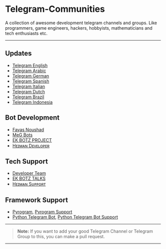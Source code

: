 # Telegram-Communities

A collection of awesome development telegram channels and groups. Like programmers, game engineers, hackers, hobbyists, mathematicians and tech enthusiasts etc.

---

## Updates

- [Telegram English](https://telegram.me/Telegram)
- [Telegram Arabic](https://telegram.me/TelegramArabia)
- [Telegram German](https://telegram.me/TelegramDE)
- [Telegram Spanish](https://telegram.me/TelegramES)
- [Telegram Italian](https://telegram.me/TelegramIT)
- [Telegram Dutch](https://telegram.me/TelegramNL)
- [Telegram Brazil](https://telegram.me/TelegramBR)
- [Telegram Indonesia](https://telegram.me/Telegramindonesia)

## Bot Development 

- [Fayas Noushad](https://telegram.me/FayasNoushad)
- [MeG Bots](https://telegram.dog/MeGBots)
- [EK BOTZ PROJECT](https://telegram.me/EKBOTZ_UPDATE)
- [Hᴇɪᴍᴀɴ Dᴇᴠᴇʟᴏᴩᴇʀ](https://telegram.dog/HeimanSupports/)

## Tech Support 

- [Developer Team](https://telegram.me/TheDeveloperTeam)
- [EK BOTZ TALKS](https://telegram.me/ekbotz_support)
- [Hᴇɪᴍᴀɴ Sᴜᴩᴩᴏʀᴛ](https://telegram.dog/HeimanSupport/)

## Framework Support


- [Pyrogram](https://telegram.me/Pyrogram), [Pyrogram Support](https://telegram.me/PyrogramChat)
- [Python Telegram Bot](https://telegram.me/pythontelegrambotchannel), [Python Telegram Bot Support](https://telegram.me/pythontelegrambotgroup)

---

> **Note:** If you want to add your good Telegram Channel or Telegram Group to this, you can make a pull request.

---
